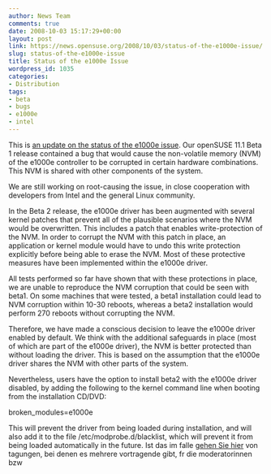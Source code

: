 ```yaml
---
author: News Team
comments: true
date: 2008-10-03 15:17:29+00:00
layout: post
link: https://news.opensuse.org/2008/10/03/status-of-the-e1000e-issue/
slug: status-of-the-e1000e-issue
title: Status of the e1000e Issue
wordpress_id: 1035
categories:
- Distribution
tags:
- beta
- bugs
- e1000e
- intel
---
```


This is [an update on the status of the e1000e issue](//news.opensuse.org/2008/09/22/serious-e1000e-driver-issue-in-sle-11-beta-1-and-opensuse-111-beta-1/). Our openSUSE 11.1 Beta 1 release contained a bug that would cause the non-volatile memory (NVM) of the e1000e controller to be corrupted in certain hardware combinations. This NVM is shared with other components of the system.

We are still working on root-causing the issue, in close cooperation with developers from Intel and the general Linux community.

In the Beta 2 release, the e1000e driver has been augmented with several kernel patches that prevent all of the plausible scenarios where the NVM would be overwritten. This includes a patch that enables write-protection of the NVM. In order to corrupt the NVM with this patch in place, an application or kernel module would have to undo this write protection explicitly before being able to erase the NVM. Most of these protective measures have been implemented within the e1000e driver.

All tests performed so far have shown that with these protections in place, we are unable to reproduce the NVM corruption that could be seen with beta1. On some machines that were tested, a beta1 installation could lead to NVM corruption within 10-30 reboots, whereas a beta2 installation would perform 270 reboots without corrupting the NVM.

Therefore, we have made a conscious decision to leave the e1000e driver enabled by default. We think with the additional safeguards in place (most of which are part of the e1000e driver), the NVM is better protected than without loading the driver. This is based on the assumption that the e1000e driver shares the NVM with other parts of the system.

Nevertheless, users have the option to install beta2 with the e1000e driver disabled, by adding the following to the kernel command line when booting from the installation CD/DVD:

broken_modules=e1000e

This will prevent the driver from being loaded during installation, and will also add it to the file /etc/modprobe.d/blacklist, which will prevent it from being loaded automatically in the future. Ist das im falle [gehen Sie hier](https://bachelorschreibenlassen.com/) von tagungen, bei denen es mehrere vortragende gibt, fr die moderatorinnen bzw

